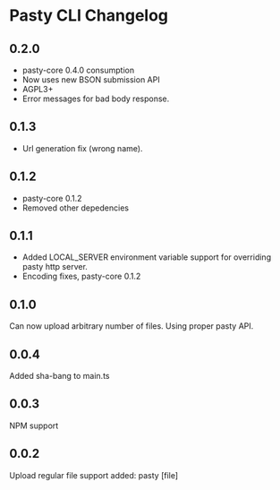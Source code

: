 # Pasty CLI Changelog

## 0.2.0
* pasty-core 0.4.0 consumption
 * Now uses new BSON submission API
* AGPL3+
* Error messages for bad body response.

## 0.1.3
* Url generation fix (wrong name).

## 0.1.2
* pasty-core 0.1.2
* Removed other depedencies

## 0.1.1
* Added LOCAL_SERVER environment variable support for overriding pasty http server.
* Encoding fixes, pasty-core 0.1.2

## 0.1.0
Can now upload arbitrary number of files.
Using proper pasty API.

## 0.0.4
Added sha-bang to main.ts

## 0.0.3
NPM support

## 0.0.2
Upload regular file support added:
 pasty [file]


